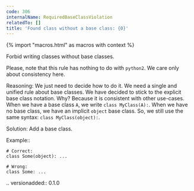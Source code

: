 ```yaml
---
code: 306
internalName: RequiredBaseClassViolation
relatedTo: []
title: 'Found class without a base class: {0}'
---
```


{% import "macros.html" as macros with context %}

Forbid writing classes without base classes.

Please, note that this rule has nothing to do with `python2`. We care
only about consistency here.

Reasoning: We just need to decide how to do it. We need a single and
unified rule about base classes. We have decided to stick to the
explicit base class notation. Why? Because it is consistent with other
use-cases. When we have a base class `A`, we write `class MyClass(A):`.
When we have no base class, we have an implicit `object` base class. So,
we still use the same syntax: `class MyClass(object):`.

Solution: Add a base class.

Example::

    # Correct:
    class Some(object): ...
    
    # Wrong:
    class Some: ...

.. versionadded:: 0.1.0